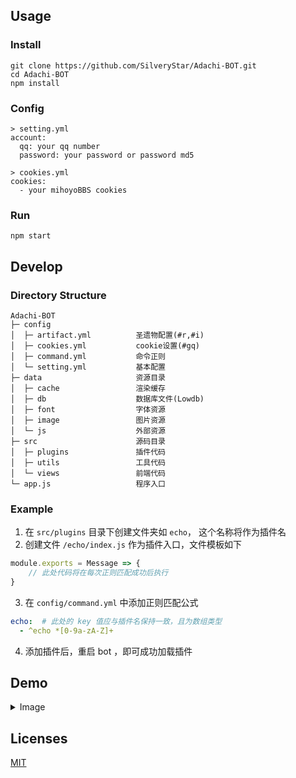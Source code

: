 ## Usage
### Install
```
git clone https://github.com/SilveryStar/Adachi-BOT.git
cd Adachi-BOT
npm install
```
### Config
```
> setting.yml
account:
  qq: your qq number
  password: your password or password md5
  
> cookies.yml
cookies:
  - your mihoyoBBS cookies
```

### Run
```
npm start
```

## Develop
### Directory Structure
```
Adachi-BOT
├─ config
│  ├─ artifact.yml          圣遗物配置(#r,#i)
│  ├─ cookies.yml           cookie设置(#gq)
│  ├─ command.yml           命令正则
│  └─ setting.yml           基本配置
├─ data                     资源目录
│  ├─ cache                 渲染缓存
│  ├─ db                    数据库文件(Lowdb)
│  ├─ font                  字体资源
│  ├─ image                 图片资源
│  └─ js                    外部资源
├─ src                      源码目录
│  ├─ plugins               插件代码
│  ├─ utils                 工具代码
│  └─ views                 前端代码
└─ app.js                   程序入口
```

### Example
1. 在 `src/plugins` 目录下创建文件夹如 `echo`， 这个名称将作为插件名
2. 创建文件 `/echo/index.js` 作为插件入口，文件模板如下
```js
module.exports = Message => {
    // 此处代码将在每次正则匹配成功后执行
}
```
3. 在 `config/command.yml` 中添加正则匹配公式
```yaml
echo:  # 此处的 key 值应与插件名保持一致，且为数组类型
  - ^echo *[0-9a-zA-Z]+
```
4. 添加插件后，重启 bot ，即可成功加载插件

## Demo
<details>
<summary>Image</summary>

### 生成玩家信息卡片
<div align="center">
  <img src="https://github.com/SilveryStar/Adachi-BOT/blob/master/data/cache/CardExample.png" alt="ERROR">
</div>

### 生成玩家角色背包
<div align="center">
  <img src="https://github.com/SilveryStar/Adachi-BOT/blob/master/data/cache/PackageExample.png" alt="ERROR">
</div>

### 生成角色信息卡片
<div align="center">
  <img src="https://github.com/SilveryStar/Adachi-BOT/blob/master/data/cache/AnemoExample.png" alt="ERROR">
  <img src="https://github.com/SilveryStar/Adachi-BOT/blob/master/data/cache/PyroExample.png" alt="ERROR">
  <img src="https://github.com/SilveryStar/Adachi-BOT/blob/master/data/cache/CryoExample.png" alt="ERROR">
  <img src="https://github.com/SilveryStar/Adachi-BOT/blob/master/data/cache/HydroExample.png" alt="ERROR">
  <img src="https://github.com/SilveryStar/Adachi-BOT/blob/master/data/cache/ElectroExample.png" alt="ERROR">
  <img src="https://github.com/SilveryStar/Adachi-BOT/blob/master/data/cache/GeoExample.png" alt="ERROR">
</div>

### 随机圣遗物功能
<div align="center">
  <img src="https://github.com/SilveryStar/Adachi-BOT/blob/master/data/cache/InitialActifact.png" alt="ERROR">
  <img src="https://github.com/SilveryStar/Adachi-BOT/blob/master/data/cache/FortifiedArtifact.png" alt="ERROR">
</div>
</details>

## Licenses
[MIT](https://github.com/SilveryStar/Adachi-BOT/blob/master/LICENSE)
